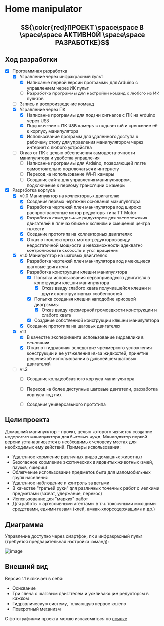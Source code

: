 # Home manipulator


## $${\color{red}ПРОЕКТ \space\space В \space\space АКТИВНОЙ \space\space РАЗРАБОТКЕ}$$
## Ход разработки
- [X] Программная разработка
  - [X] Управление через инфракрасный пульт
    - [X] Написание первой версии программы для Arduino с управлением через ИК пульт
    - [ ] Разработка программы для настройки команд с любого из ИК пультов
  - [ ] Запись и воспроизведение команд
  - [X] Управление через ПК
    - [X] Написание программы для подачи сигналов с ПК на Arduino через USB
    - [X] Подключение к ПК USB камеры с подсветкой и крепление её к корпусу манипулятора
    - [X] Использование программ для удаленного доступа к рабочему столу для управления манипулятором через интернет с любого устройства
  - [ ] Отказ от ПК с целью обеспечения самодостаточности манипулятора и удобства управления
    - [ ] Написание программы для Arduino, позволяющей плате самостоятельно подключаться к интернету
    - [ ] Переход на использование Wi-Fi камеры
    - [ ] Создание сайта для управления манипулятором, подключение к первому трансляции с камеры

- [X] Разработка корпуса
  - [X] v0.0 Манипулятор на коллекторных двигателях
    - [X] Создание первых чертежей основания манипулятора
    - [X] Разработка чертежей плеч манипулятора под широко распространенные мотор редукторы типа TT Motor
    - [X] Разработка самодельных редукторов для расположения двигателей в плечах ближе к коленям и смещения центра тяжести
    - [X] Создание прототипа на коллекторных двигателях
    - [X] Отказ от коллекторных мотор-редукторов ввиду недостаточной мощности и невозможности адекватно контролировать скорость и угол вращения
  - [X] v1.0 Манипулятор на шаговых двигателях
    - [X] Разработка чертежей плеч манипулятора под имеющиеся шаговые двигатели
    - [X] Разработка конструкции клешни манипулятора
      - [X] Попытка использования сервоприводного двигателя в конструкции клешни манипулятора
        - [X] Отказ ввиду слабого хвата получившейся клешни и других конструктивных особенностей
      - [X] Попытка создания клешни наподобие ирисовой диаграммы 
        - [X] Отказ ввиду чрезмерной громоздкости конструкции и слабого хвата
      - [X] Создание собственной конструкции клешни манипулятора
    - [X] Создание прототипа на шаговых двигателях
  - [X] v1.1   
    - [X] В качестве эксперимента использование гидравлики в основании
    - [X] Отказ от гидравлики вследствие чрезмерного усложнения конструкции и ее утяжеления из-за жидкостей, принятие решения об использовании в дальнейшем шаговых двигателей 
  - [ ] v1.2
    - [ ] Создание кольцеобразного корпуса манипулятора
    - [ ] Переход на более доступные шаговые двигатели, разработка корпуса под них
    - [ ] Создание универсального прототипа


## Цели проекта
Домашний манипулятор - проект, целью которого является создание недорогого манипулятора для бытовых нужд. Манипулятор первой версии устанавливается в необходимых человеку местах для необходимых ему действий. Примеры использования:
+ Удаленное кормление различных видов домашних животных
+ Безопасное кормление экзотических и ядовитых животных (змей, пауков, ящериц)
+ Облегчение использование предметов быта для маломобильных групп населения
+ Удаленное наблюдение и контроль за детьми
+ В качестве "третьей руки" для различных точечных работ с мелкими предметами (захват, удержание, перенос)
+ Использование для "марких" работ
+ Для работы с аргессивными агентами, в т.ч. токсичными моющими средствами, едкими газами (клей, амиак-хлорсодержащими и др.)

## Диаграмма
Управление доступно через смартфон, пк и инфракрасный пульт (требуется предварительная настройка команд):


![image](https://user-images.githubusercontent.com/78417431/218278357-58b5cf29-08c1-464c-8c2e-af8f1392fe29.png)


## Внешний вид
Версия 1.1 включает в себя:
+ Основание
+ Три плеча с шаговым двигателем и усиливающим редуктором в каждом
+ Гидравлическую систему, толкающую первое колено
+ Поворотный механизм

С фотографиями проекта можно изнакомиться по [ссылке](https://disk.yandex.ru/d/i3SKoPf5IaXEWA)


